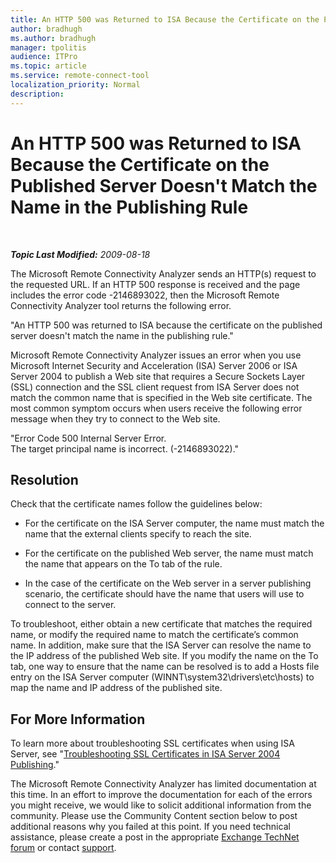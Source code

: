 ```yaml
---
title: An HTTP 500 was Returned to ISA Because the Certificate on the Published Server Doesn't Match the Name in the Publishing Rule
author: bradhugh
ms.author: bradhugh
manager: tpolitis
audience: ITPro 
ms.topic: article 
ms.service: remote-connect-tool
localization_priority: Normal
description: 
---
```


<div data-xmlns="https://www.w3.org/1999/xhtml">

<div class="topic" data-xmlns="https://www.w3.org/1999/xhtml" data-msxsl="urn:schemas-microsoft-com:xslt" data-cs="https://msdn.microsoft.com/">

<div data-asp="https://msdn2.microsoft.com/asp">

# An HTTP 500 was Returned to ISA Because the Certificate on the Published Server Doesn't Match the Name in the Publishing Rule

</div>

<div id="mainSection">

<div id="mainBody">

<span> </span>

_**Topic Last Modified:** 2009-08-18_

The Microsoft Remote Connectivity Analyzer sends an HTTP(s) request to the requested URL. If an HTTP 500 response is received and the page includes the error code -2146893022, then the Microsoft Remote Connectivity Analyzer tool returns the following error.

"An HTTP 500 was returned to ISA because the certificate on the published server doesn't match the name in the publishing rule."

Microsoft Remote Connectivity Analyzer issues an error when you use Microsoft Internet Security and Acceleration (ISA) Server 2006 or ISA Server 2004 to publish a Web site that requires a Secure Sockets Layer (SSL) connection and the SSL client request from ISA Server does not match the common name that is specified in the Web site certificate. The most common symptom occurs when users receive the following error message when they try to connect to the Web site.

"Error Code 500 Internal Server Error.  
The target principal name is incorrect. (-2146893022)."

<div>

## Resolution

Check that the certificate names follow the guidelines below:

  - For the certificate on the ISA Server computer, the name must match the name that the external clients specify to reach the site.

  - For the certificate on the published Web server, the name must match the name that appears on the To tab of the rule.

  - In the case of the certificate on the Web server in a server publishing scenario, the certificate should have the name that users will use to connect to the server.

To troubleshoot, either obtain a new certificate that matches the required name, or modify the required name to match the certificate’s common name. In addition, make sure that the ISA Server can resolve the name to the IP address of the published Web site. If you modify the name on the To tab, one way to ensure that the name can be resolved is to add a Hosts file entry on the ISA Server computer (WINNT\\system32\\drivers\\etc\\hosts) to map the name and IP address of the published site.

</div>

<div>

## For More Information

To learn more about troubleshooting SSL certificates when using ISA Server, see "[Troubleshooting SSL Certificates in ISA Server 2004 Publishing](https://go.microsoft.com/fwlink/?linkid=48904)."

The Microsoft Remote Connectivity Analyzer has limited documentation at this time. In an effort to improve the documentation for each of the errors you might receive, we would like to solicit additional information from the community. Please use the Community Content section below to post additional reasons why you failed at this point. If you need technical assistance, please create a post in the appropriate [Exchange TechNet forum](https://go.microsoft.com/fwlink/?linkid=73420) or contact [support](https://go.microsoft.com/fwlink/?linkid=8158).

</div>

</div>

<span> </span>

</div>

</div>

</div>

